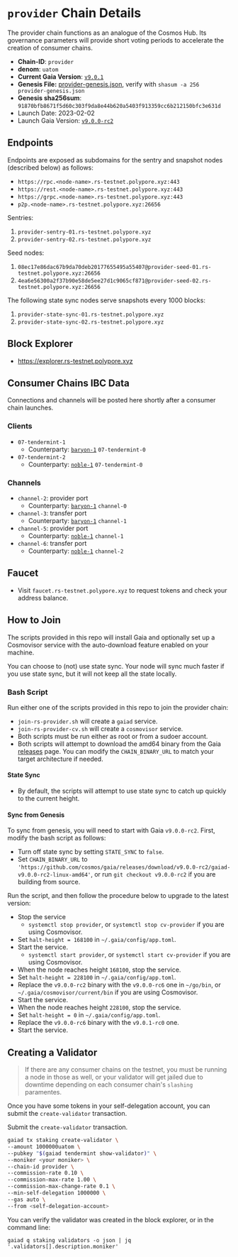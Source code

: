 
# `provider` Chain Details

The provider chain functions as an analogue of the Cosmos Hub. Its governance parameters will provide short voting periods to accelerate the creation of consumer chains.

* **Chain-ID**: `provider`
* **denom**: `uatom`
* **Current Gaia Version**: [`v9.0.1`](https://github.com/cosmos/gaia/releases/tag/v9.0.1)
* **Genesis File:**  [provider-genesis.json](provider-genesis.json), verify with `shasum -a 256 provider-genesis.json`
* **Genesis sha256sum**: `91870bfb8671f5d60c303f9da8e44b620a5403f913359cc6b212150bfc3e631d`
* Launch Date: 2023-02-02
* Launch Gaia Version: [`v9.0.0-rc2`](https://github.com/cosmos/gaia/releases/tag/v9.0.0-rc2)

## Endpoints

Endpoints are exposed as subdomains for the sentry and snapshot nodes (described below) as follows:

* `https://rpc.<node-name>.rs-testnet.polypore.xyz:443`
* `https://rest.<node-name>.rs-testnet.polypore.xyz:443`
* `https://grpc.<node-name>.rs-testnet.polypore.xyz:443`
* `p2p.<node-name>.rs-testnet.polypore.xyz:26656`

Sentries:

1. `provider-sentry-01.rs-testnet.polypore.xyz`
2. `provider-sentry-02.rs-testnet.polypore.xyz`

Seed nodes:

1. `08ec17e86dac67b9da70deb20177655495a55407@provider-seed-01.rs-testnet.polypore.xyz:26656`
2. `4ea6e56300a2f37b90e58de5ee27d1c9065cf871@provider-seed-02.rs-testnet.polypore.xyz:26656`

The following state sync nodes serve snapshots every 1000 blocks:

1. `provider-state-sync-01.rs-testnet.polypore.xyz`
2. `provider-state-sync-02.rs-testnet.polypore.xyz`

## Block Explorer

* https://explorer.rs-testnet.polypore.xyz

## Consumer Chains IBC Data

Connections and channels will be posted here shortly after a consumer chain launches.

### Clients

* `07-tendermint-1`
  * Counterparty: [`baryon-1`](/replicated-security/baryon-1/README.md) `07-tendermint-0`
* `07-tendermint-2`
  * Counterparty: [`noble-1`](/replicated-security/noble-1/README.md) `07-tendermint-0`

### Channels

* `channel-2`: provider port
  * Counterparty: [`baryon-1`](/replicated-security/baryon-1/README.md) `channel-0`
* `channel-3`: transfer port
  * Counterparty: [`baryon-1`](/replicated-security/baryon-1/README.md) `channel-1`
* `channel-5`: provider port
  * Counterparty: [`noble-1`](/replicated-security/noble-1/README.md) `channel-1`
* `channel-6`: transfer port
  * Counterparty: [`noble-1`](/replicated-security/noble-1/README.md) `channel-2`

## Faucet

* Visit `faucet.rs-testnet.polypore.xyz` to request tokens and check your address balance.

## How to Join

The scripts provided in this repo will install Gaia and optionally set up a Cosmovisor service with the auto-download feature enabled on your machine.

You can choose to (not) use state sync. Your node will sync much faster if you use state sync, but it will not keep all the state locally.

### Bash Script

Run either one of the scripts provided in this repo to join the provider chain:
* `join-rs-provider.sh` will create a `gaiad` service.
* `join-rs-provider-cv.sh` will create a `cosmovisor` service.
* Both scripts must be run either as root or from a sudoer account.
* Both scripts will attempt to download the amd64 binary from the Gaia [releases](https://github.com/cosmos/gaia/releases) page. You can modify the `CHAIN_BINARY_URL` to match your target architecture if needed.

#### State Sync

* By default, the scripts will attempt to use state sync to catch up quickly to the current height.

#### Sync from Genesis

To sync from genesis, you will need to start with Gaia `v9.0.0-rc2`. First, modify the bash script as follows:
* Turn off state sync by setting `STATE_SYNC` to `false`.
* Set `CHAIN_BINARY_URL` to `'https://github.com/cosmos/gaia/releases/download/v9.0.0-rc2/gaiad-v9.0.0-rc2-linux-amd64'`, or run `git checkout v9.0.0-rc2` if you are building from source.

Run the script, and then follow the procedure below to upgrade to the latest version:

* Stop the service
  * `systemctl stop provider`, or `systemctl stop cv-provider` if you are using Cosmovisor.
* Set `halt-height = 168100` in `~/.gaia/config/app.toml`.
* Start the service.
  * `systemctl start provider`, or `systemctl start cv-provider` if you are using Cosmovisor.
* When the node reaches height `168100`, stop the service.
* Set `halt-height = 228100` in `~/.gaia/config/app.toml`.
* Replace the `v9.0.0-rc2` binary with the `v9.0.0-rc6` one in `~/go/bin`, or `~/.gaia/cosmovisor/current/bin` if you are using Cosmovisor.
* Start the service.
* When the node reaches height `228100`, stop the service.
* Set `halt-height = 0` in `~/.gaia/config/app.toml`.
* Replace the `v9.0.0-rc6` binary with the `v9.0.1-rc0` one.
* Start the service.

## Creating a Validator

> If there are any consumer chains on the testnet, you must be running a node in those as well, or your validator will get jailed due to downtime depending on each consumer chain's `slashing` paramentes.

Once you have some tokens in your self-delegation account, you can submit the `create-validator` transaction.

Submit the `create-validator` transaction.
```bash
gaiad tx staking create-validator \
--amount 1000000uatom \
--pubkey "$(gaiad tendermint show-validator)" \
--moniker <your moniker> \
--chain-id provider \
--commission-rate 0.10 \
--commission-max-rate 1.00 \
--commission-max-change-rate 0.1 \
--min-self-delegation 1000000 \
--gas auto \
--from <self-delegation-account>
```

You can verify the validator was created in the block explorer, or in the command line:
```
gaiad q staking validators -o json | jq '.validators[].description.moniker'
```
